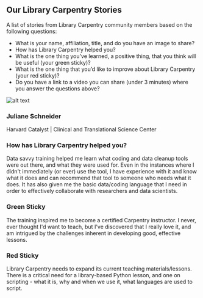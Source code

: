 ## Our Library Carpentry Stories
A list of stories from Library Carpentry community members based on the following questions: 

* What is your name, affiliation, title, and do you have an image to share?
* How has Library Carpentry helped you?
* What is the one thing you’ve learned, a positive thing, that you think will be useful (your green sticky)? 
* What is the one thing that you’d like to improve about Library Carpentry (your red sticky)?
* Do you have a link to a video you can share (under 3 minutes) where you answer the questions above?  
  
  
![alt text](https://librarycarpentry.org/img/team/julianeschneider.jpg)
### Juliane Schneider
Harvard Catalyst | Clinical and Translational Science Center

### How has Library Carpentry helped you?
Data savvy training helped me learn what coding and data cleanup tools were out there, and what they were used for. 
Even in the instances where I didn't immediately (or ever) use the tool, I have experience with it and know what it 
does and can recommend that tool to someone who needs what it does. It has also given me the basic data/coding language 
that I need in order to effectively collaborate with researchers and data scientists.

### Green Sticky
The training inspired me to become a certified Carpentry instructor. I never, ever thought I'd want to teach, but 
I've discovered that I really love it, and am intrigued by the challenges inherent in developing good, effective lessons.

### Red Sticky
Library Carpentry needs to expand its current teaching materials/lessons. There is a critical need for a library-based 
Python lesson, and one on scripting - what it is, why and when we use it, what languages are used to script.
